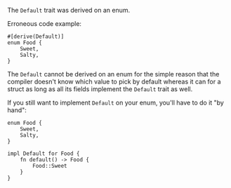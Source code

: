 The `Default` trait was derived on an enum.

Erroneous code example:

```compile_fail,E0665
#[derive(Default)]
enum Food {
    Sweet,
    Salty,
}
```

The `Default` cannot be derived on an enum for the simple reason that the
compiler doesn't know which value to pick by default whereas it can for a
struct as long as all its fields implement the `Default` trait as well.

If you still want to implement `Default` on your enum, you'll have to do it "by
hand":

```
enum Food {
    Sweet,
    Salty,
}

impl Default for Food {
    fn default() -> Food {
        Food::Sweet
    }
}
```
